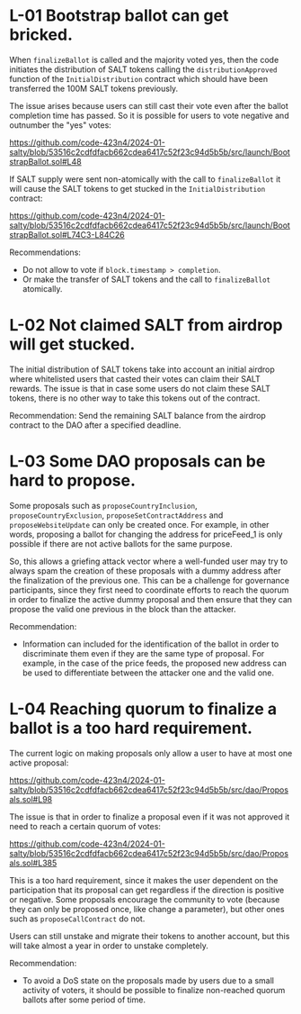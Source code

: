 # L-01 Bootstrap ballot can get bricked.

When `finalizeBallot` is called and the majority voted yes, then the code initiates the distribution of SALT tokens calling the `distributionApproved` function of the `InitialDistribution` contract which should have been transferred the 100M SALT tokens previously.

The issue arises because users can still cast their vote even after the ballot completion time has passed. So it is possible for users to vote negative and outnumber the "yes" votes:

https://github.com/code-423n4/2024-01-salty/blob/53516c2cdfdfacb662cdea6417c52f23c94d5b5b/src/launch/BootstrapBallot.sol#L48

If SALT supply were sent non-atomically with the call to `finalizeBallot` it will cause the SALT tokens to get stucked in the `InitialDistribution` contract: 

https://github.com/code-423n4/2024-01-salty/blob/53516c2cdfdfacb662cdea6417c52f23c94d5b5b/src/launch/BootstrapBallot.sol#L74C3-L84C26

Recommendations:

- Do not allow to vote if `block.timestamp > completion`.
- Or make the transfer of SALT tokens and the call to `finalizeBallot` atomically.

# L-02 Not claimed SALT from airdrop will get stucked. 

The initial distribution of SALT tokens take into account an initial airdrop where whitelisted users that casted their votes can claim their SALT rewards. The issue is that in case some users do not claim these SALT tokens, there is no other way to take this tokens out of the contract.

Recommendation: Send the remaining SALT balance from the airdrop contract to the DAO after a specified deadline.

# L-03 Some DAO proposals can be hard to propose.

Some proposals such as `proposeCountryInclusion`, `proposeCountryExclusion`, `proposeSetContractAddress` and `proposeWebsiteUpdate` can only be created once. For example, in other words, proposing a ballot for changing the address for priceFeed_1 is only possible if there are not active ballots for the same purpose. 

So, this allows a griefing attack vector where a well-funded user may try to always spam the creation of these proposals with a dummy address after the finalization of the previous one. This can be a challenge for governance participants, since they first need to coordinate efforts to reach the quorum in order to finalize the active dummy proposal and then ensure that they can propose the valid one previous in the block than the attacker.

Recommendation: 

- Information can included for the identification of the ballot in order to discriminate them even if they are the same type of proposal. For example, in the case of the price feeds, the proposed new address can be used to differentiate between the attacker one and the valid one.



# L-04 Reaching quorum to finalize a ballot is a too hard requirement.

The current logic on making proposals only allow a user to have at most one active proposal:

https://github.com/code-423n4/2024-01-salty/blob/53516c2cdfdfacb662cdea6417c52f23c94d5b5b/src/dao/Proposals.sol#L98

The issue is that in order to finalize a proposal even if it was not approved it need to reach a certain quorum of votes:

https://github.com/code-423n4/2024-01-salty/blob/53516c2cdfdfacb662cdea6417c52f23c94d5b5b/src/dao/Proposals.sol#L385

This is a too hard requirement, since it makes the user dependent on the participation that its proposal can get regardless if the direction is positive or negative. Some proposals encourage the community to vote (because they can only be proposed once, like change a parameter), but other ones such as `proposeCallContract` do not.

Users can still unstake and migrate their tokens to another account, but this will take almost a year in order to unstake completely.

Recommendation: 

- To avoid a DoS state on the proposals made by users due to a small activity of voters, it should be possible to finalize non-reached quorum ballots after some period of time. 
